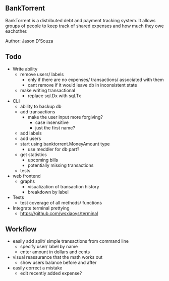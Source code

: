 BankTorrent
-----------

BankTorrent is a distributed debt and payment tracking system. It allows
groups of people to keep track of shared expenses and how much they owe
eachother.

Author: Jason D'Souza


Todo
----
- Write ability
  - remove users/ labels
    - only if there are no expenses/ transactions/ associated with them
    - cant remove if it would leave db in inconsistent state
  - make writing transactional
    - replace sql.Dx with sql.Tx
- CLI
  - ability to backup db
  - add transactions
    - make the user input more forgiving?
      - case insensitive
      - just the first name?
  - add labels
  - add users
  - start using banktorrent.MoneyAmount type
    - use meddler for db part?
  - get statistics
    - upcoming bills
    - potentially missing transactions
  - tests
- web frontend
  - graphs
    - visualization of transaction history
    - breakdown by label
- Tests
  - test coverage of all methods/ functions
- Integrate terminal prettying
  - https://github.com/wsxiaoys/terminal


Workflow
--------
- easily add split/ simple transactions from command line
  - specify user/ label by name
  - enter amount in dollars and cents
- visual reassurance that the math works out
  - show users balance before and after
- easily correct a mistake
  - edit recently added expense?
